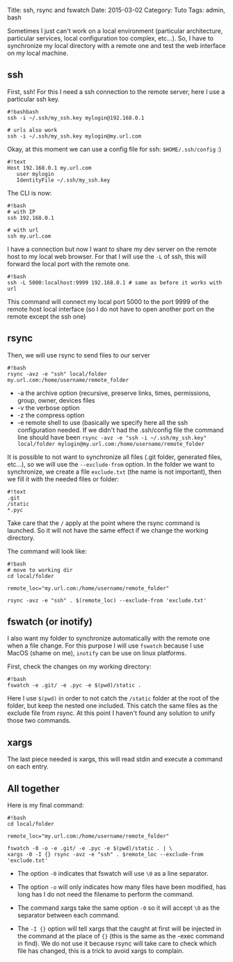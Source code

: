 Title: ssh, rsync and fswatch
Date: 2015-03-02
Category: Tuto
Tags: admin, bash

Sometimes I just can't work on a local environment (particular architecture,
particular services, local configuration too complex, etc...).
So, I have to synchronize my local directory with a remote one and test the
web interface on my local machine.


## ssh
First, ssh! For this I need a ssh connection to the remote server, here I use
a particular ssh key.

```
#!bashbash
ssh -i ~/.ssh/my_ssh.key mylogin@192.168.0.1

# urls also work
ssh -i ~/.ssh/my_ssh.key mylogin@my.url.com
```

Okay, at this moment we can use a config file for ssh: `$HOME/.ssh/config` :)

```
#!text
Host 192.168.0.1 my.url.com
   user mylogin
   IdentityFile ~/.ssh/my_ssh.key
```

The CLI is now:

```
#!bash
# with IP
ssh 192.168.0.1

# with url
ssh my.url.com
```

I have a connection but now I want to share my dev server on the remote host to
my local web browser. For that I will use the `-L` of ssh, this will forward
the local port with the remote one.

```
#!bash
ssh -L 5000:localhost:9999 192.168.0.1 # same as before it works with url
```

This command will connect my local port 5000 to the port 9999 of the remote
host local interface (so I do not have to open another port on the remote
except the ssh one)


## rsync
Then, we will use rsync to send files to our server


```
#!bash
rsync -avz -e "ssh" local/folder my.url.com:/home/username/remote_folder
```
* -a the archive option (recursive, preserve links, times, permissions,
group, owner, devices files
* -v the verbose option
* -z the compress option
* -e remote shell to use (basically we specify here all the ssh configuration
needed. If we didn't had the .ssh/config file the command line should have been
`rsync -avz -e "ssh -i ~/.ssh/my_ssh.key" local/folder
mylogin@my.url.com:/home/username/remote_folder`

It is possible to not want to synchronize all files
(.git folder, generated files, etc...), so we will use the `--exclude-from`
option. In the folder we want to synchronize, we create a file `exclude.txt`
(the name is not important), then we fill it with the needed files or folder:

```
#!text
.git
/static
*.pyc
```

Take care that the `/` apply at the point where the rsync command is launched.
So it will not have the same effect if we change the working directory.

The command will look like:

```
#!bash
# move to working dir
cd local/folder

remote_loc="my.url.com:/home/username/remote_folder"

rsync -avz -e "ssh" . $(remote_loc) --exclude-from 'exclude.txt'
```

## fswatch (or inotify)

I also want my folder to synchronize automatically with the remote one when a
file change. For this purpose I will use `fswatch` because I use MacOS
(shame on me), `inotify` can be use on linux platforms.

First, check the changes on my working directory:

```
#!bash
fswatch -e .git/ -e .pyc -e $(pwd)/static .
```

Here I use `$(pwd)` in order to not catch the `/static` folder at the root of
the folder, but keep the nested one included. This catch the same files as the
exclude file from rsync. At this point I haven't found any solution to unify
those two commands.

## xargs

The last piece needed is xargs, this will read stdin and execute a command on
each entry.

## All together

Here is my final command:

```
#!bash
cd local/folder

remote_loc="my.url.com:/home/username/remote_folder"

fswatch -0 -o -e .git/ -e .pyc -e $(pwd)/static . | \
xargs -0 -I {} rsync -avz -e "ssh" . $remote_loc --exclude-from 'exclude.txt'
```

* The option `-0` indicates that fswatch will use `\0` as a line separator.
* The option `-o` will only indicates how many files have been modified,
has long has I do not need the filename to perform the command.

* The command xargs take the same option `-0` so it will accept `\0` as the
separator between each command.
* The `-I {}` option will tell xargs that the
caught at first will be injected in the command at the place of `{}`
(this is the same as the -exec command in find). We do not use it because
rsync will take care to check which file has changed, this is a trick to avoid
xargs to complain.

